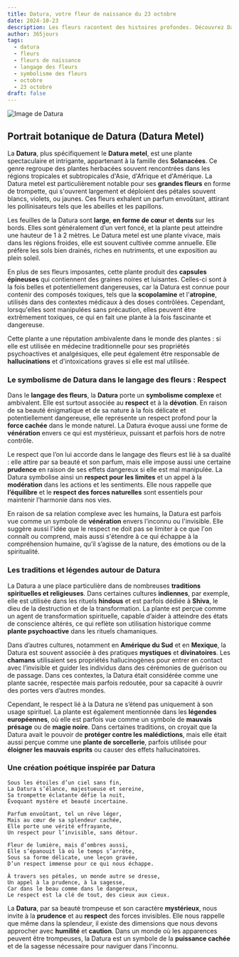 ```yaml
---
title: Datura, votre fleur de naissance du 23 octobre
date: 2024-10-23
description: Les fleurs racontent des histoires profondes. Découvrez Datura, votre fleur de naissance du 23 octobre, ses symboles et récits fascinants. Plongez dans sa signification et son langage unique dans l'art floral.
author: 365jours
tags:
  - datura
  - fleurs
  - fleurs de naissance
  - langage des fleurs
  - symbolisme des fleurs
  - octobre
  - 23 octobre
draft: false
---
```


![Image de Datura](https://cdn.pixabay.com/photo/2021/09/03/00/54/white-datura-6594773_1280.jpg#center)


## Portrait botanique de Datura (Datura Metel)

La **Datura**, plus spécifiquement le **Datura metel**, est une plante spectaculaire et intrigante, appartenant à la famille des **Solanacées**. Ce genre regroupe des plantes herbacées souvent rencontrées dans les régions tropicales et subtropicales d'Asie, d'Afrique et d'Amérique. La Datura metel est particulièrement notable pour ses **grandes fleurs** en forme de trompette, qui s'ouvrent largement et déploient des pétales souvent blancs, violets, ou jaunes. Ces fleurs exhalent un parfum envoûtant, attirant les pollinisateurs tels que les abeilles et les papillons.

Les feuilles de la Datura sont **large**, **en forme de cœur** et **dents** sur les bords. Elles sont généralement d’un vert foncé, et la plante peut atteindre une hauteur de 1 à 2 mètres. Le Datura metel est une plante vivace, mais dans les régions froides, elle est souvent cultivée comme annuelle. Elle préfère les sols bien drainés, riches en nutriments, et une exposition au plein soleil.

En plus de ses fleurs imposantes, cette plante produit des **capsules épineuses** qui contiennent des graines noires et luisantes. Celles-ci sont à la fois belles et potentiellement dangereuses, car la Datura est connue pour contenir des composés toxiques, tels que la **scopolamine** et l'**atropine**, utilisés dans des contextes médicaux à des doses contrôlées. Cependant, lorsqu'elles sont manipulées sans précaution, elles peuvent être extrêmement toxiques, ce qui en fait une plante à la fois fascinante et dangereuse.

Cette plante a une réputation ambivalente dans le monde des plantes : si elle est utilisée en médecine traditionnelle pour ses propriétés psychoactives et analgésiques, elle peut également être responsable de **hallucinations** et d'intoxications graves si elle est mal utilisée.

### Le symbolisme de Datura dans le langage des fleurs : Respect

Dans le **langage des fleurs**, la **Datura** porte un **symbolisme complexe** et ambivalent. Elle est surtout associée au **respect** et à la **dévotion**. En raison de sa beauté énigmatique et de sa nature à la fois délicate et potentiellement dangereuse, elle représente un respect profond pour la **force cachée** dans le monde naturel. La Datura évoque aussi une forme de **vénération** envers ce qui est mystérieux, puissant et parfois hors de notre contrôle.

Le respect que l’on lui accorde dans le langage des fleurs est lié à sa dualité : elle attire par sa beauté et son parfum, mais elle impose aussi une certaine **prudence** en raison de ses effets dangereux si elle est mal manipulée. La Datura symbolise ainsi un **respect pour les limites** et un appel à la **modération** dans les actions et les sentiments. Elle nous rappelle que **l’équilibre** et le **respect des forces naturelles** sont essentiels pour maintenir l'harmonie dans nos vies.

En raison de sa relation complexe avec les humains, la Datura est parfois vue comme un symbole de **vénération** envers l’inconnu ou l'invisible. Elle suggère aussi l'idée que le respect ne doit pas se limiter à ce que l'on connaît ou comprend, mais aussi s'étendre à ce qui échappe à la compréhension humaine, qu’il s’agisse de la nature, des émotions ou de la spiritualité.

### Les traditions et légendes autour de Datura

La Datura a une place particulière dans de nombreuses **traditions spirituelles et religieuses**. Dans certaines cultures **indiennes**, par exemple, elle est utilisée dans les rituels **hindous** et est parfois dédiée à **Shiva**, le dieu de la destruction et de la transformation. La plante est perçue comme un agent de transformation spirituelle, capable d’aider à atteindre des états de conscience altérés, ce qui reflète son utilisation historique comme **plante psychoactive** dans les rituels chamaniques.

Dans d’autres cultures, notamment en **Amérique du Sud** et en **Mexique**, la Datura est souvent associée à des pratiques **mystiques** et **divinatoires**. Les **chamans** utilisaient ses propriétés hallucinogènes pour entrer en contact avec l’invisible et guider les individus dans des cérémonies de guérison ou de passage. Dans ces contextes, la Datura était considérée comme une plante sacrée, respectée mais parfois redoutée, pour sa capacité à ouvrir des portes vers d’autres mondes.

Cependant, le respect lié à la Datura ne s’étend pas uniquement à son usage spirituel. La plante est également mentionnée dans les **légendes européennes**, où elle est parfois vue comme un symbole de **mauvais présage** ou de **magie noire**. Dans certaines traditions, on croyait que la Datura avait le pouvoir de **protéger contre les malédictions**, mais elle était aussi perçue comme une **plante de sorcellerie**, parfois utilisée pour **éloigner les mauvais esprits** ou causer des effets hallucinatoires.

### Une création poétique inspirée par Datura

```
Sous les étoiles d’un ciel sans fin,  
La Datura s’élance, majestueuse et sereine,  
Sa trompette éclatante défie la nuit,  
Évoquant mystère et beauté incertaine.

Parfum envoûtant, tel un rêve léger,  
Mais au cœur de sa splendeur cachée,  
Elle porte une vérité effrayante,  
Un respect pour l’invisible, sans détour.

Fleur de lumière, mais d’ombres aussi,  
Elle s’épanouit là où le temps s’arrête,  
Sous sa forme délicate, une leçon gravée,  
D’un respect immense pour ce qui nous échappe.

À travers ses pétales, un monde autre se dresse,  
Un appel à la prudence, à la sagesse,  
Car dans le beau comme dans le dangereux,  
Le respect est la clé de tout, des cieux aux cieux.
```

La **Datura**, par sa beauté trompeuse et son caractère **mystérieux**, nous invite à la **prudence** et au **respect** des forces invisibles. Elle nous rappelle que même dans la splendeur, il existe des dimensions que nous devons approcher avec **humilité** et **caution**. Dans un monde où les apparences peuvent être trompeuses, la Datura est un symbole de la **puissance cachée** et de la sagesse nécessaire pour naviguer dans l'inconnu.

